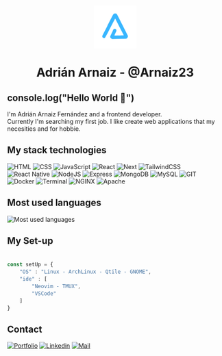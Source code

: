 <div align="center">
    <img src="./BrandTransparentMD.png" align="center" alt="brand arnaizdev">
</div>

<h1 align="center">Adrián Arnaiz - @Arnaiz23</h1>

## console.log("Hello World :wave:")

I'm Adrián Arnaiz Fernández and a frontend developer. <br/>
Currently I'm searching my first job.
I like create web applications that my necesities and for hobbie.

## My stack technologies

![HTML](https://img.shields.io/badge/HTML-E34F26?style=for-the-badge&logo=HTML5&logoColor=fff)
![CSS](https://img.shields.io/badge/CSS-1572B6?style=for-the-badge&logo=CSS3&logoColor=fff)
![JavaScript](https://img.shields.io/badge/JavaScript-F7DF1E?style=for-the-badge&logo=JavaScript&logoColor=000)
![React](https://img.shields.io/badge/React-61DAFB?style=for-the-badge&logo=React&logoColor=000)
![Next](https://img.shields.io/badge/Next-000?style=for-the-badge&logo=Next.js&logoColor=fff)
![TailwindCSS](https://img.shields.io/badge/TailwindCSS-06B6D4?style=for-the-badge&logo=Tailwind%20CSS&logoColor=fff)
![React Native](https://img.shields.io/badge/React%20Native-61DAFB?style=for-the-badge&logo=React&logoColor=000)
![NodeJS](https://img.shields.io/badge/NodeJS-339933?style=for-the-badge&logo=Node.js&logoColor=fff)
![Express](https://img.shields.io/badge/Express-000?style=for-the-badge&logo=Express&logoColor=fff)
![MongoDB](https://img.shields.io/badge/MongoDB-47A248?style=for-the-badge&logo=MongoDB&logoColor=fff)
![MySQL](https://img.shields.io/badge/MySQL-4479A1?style=for-the-badge&logo=MySQL&logoColor=fff)
![GIT](https://img.shields.io/badge/GIT-F05032?style=for-the-badge&logo=GIT&logoColor=fff)
![Docker](https://img.shields.io/badge/Docker-2496ED?style=for-the-badge&logo=Docker&logoColor=fff)
![Terminal](https://img.shields.io/badge/Terminal-241F31?style=for-the-badge&logo=GNOME%20Terminal&logoColor=fff)
![NGINX](https://img.shields.io/badge/NGINX-009639?style=for-the-badge&logo=NGINX&logoColor=fff)
![Apache](https://img.shields.io/badge/Apache-D22128?style=for-the-badge&logo=Apache&logoColor=fff)


## Most used languages

![Most used languages](https://github-readme-stats.vercel.app/api/top-langs/?username=Arnaiz23&layout=compact)


## My Set-up

```js

const setUp = {
    "OS" : "Linux - ArchLinux - Qtile - GNOME",
    "ide" : [
        "Neovim - TMUX",
        "VSCode"
    ]
}

```

## Contact

[![Portfolio](https://img.shields.io/badge/Portfolio-ffffff?style=for-the-badge&logo=Personio&logoColor=000)](https://arnaizdev.com)
[![Linkedin](https://img.shields.io/badge/Linkedin-0A66C2?style=for-the-badge&logo=LinkedIn&logoColor=fff)](https://es.linkedin.com/in/adri%C3%A1n-arnaiz-fern%C3%A1ndez-b67743227/en?trk=people-guest_people_search-card)
<a href="mailto:adri.arnaizfernandez@gmail.com">![Mail](https://img.shields.io/badge/Mail-30B980?style=for-the-badge&logo=Minutemailer&logoColor=fff)</a>

